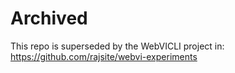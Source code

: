 # Archived

This repo is superseded by the WebVICLI project in: https://github.com/rajsite/webvi-experiments
